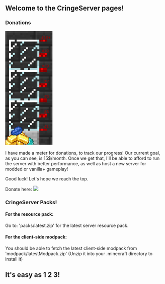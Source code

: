## Welcome to the CringeServer pages!

### Donations

<img src="images/meter15dollar.png" alt="Meter" height="360"/>

I have made a meter for donations, to track our progress! Our current goal, as you can see, is 15$/month. Once we get that, I'll
be able to afford to run the server with better performance, as well as host a new server for modded or vanilla+ gameplay!

Good luck! Let's hope we reach the top.

Donate here:
<a href="https://www.buymeacoffee.com/cringeserver"><img src="https://img.buymeacoffee.com/button-api/?text=Buy me a quissont&emoji=&slug=cringeserver&button_colour=BD5FFF&font_colour=ffffff&font_family=Cookie&outline_colour=000000&coffee_colour=FFDD00" /></a>
### CringeServer Packs!

#### For the resource pack:
Go to: 'packs/latest.zip' for the latest server resource pack.

#### For the client-side modpack:
You should be able to fetch the latest client-side modpack from 'modpack/latestModpack.zip' (Unzip it into your .minecraft directory to install it)

## It's easy as 1 2 3!
